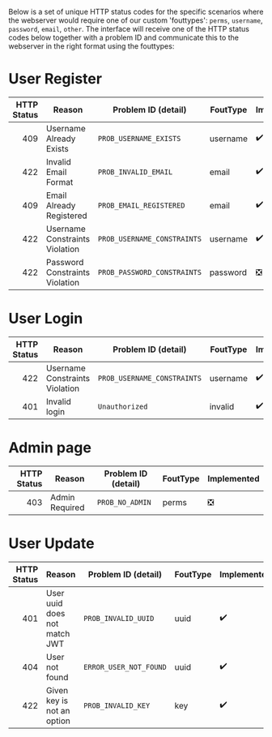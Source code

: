 Below is a set of unique HTTP status codes for the specific scenarios where the webserver would require one of our custom 'fouttypes': `perms`, `username`, `password`, `email`, `other`.
The interface will receive one of the HTTP status codes below together with a problem ID and communicate this to the webserver in the right format using the fouttypes:

# User Register

| HTTP Status | Reason                          | Problem ID (detail)          | FoutType | Implemented |
|------------:|---------------------------------|------------------------------|----------|-------------|
|         409 | Username Already Exists         | `PROB_USERNAME_EXISTS`       | username |     ✔️     |
|         422 | Invalid Email Format            | `PROB_INVALID_EMAIL`         | email    |     ✔️     |
|         409 | Email Already Registered        | `PROB_EMAIL_REGISTERED`      | email    |     ✔️     |
|         422 | Username Constraints Violation  | `PROB_USERNAME_CONSTRAINTS`  | username |     ✔️     |
|         422 | Password Constraints Violation  | `PROB_PASSWORD_CONSTRAINTS`  | password |     ❎     |

# User Login

| HTTP Status | Reason                          | Problem ID (detail)          | FoutType | Implemented |
|------------:|---------------------------------|------------------------------|----------|-------------|
|         422 | Username Constraints Violation  | `PROB_USERNAME_CONSTRAINTS`  | username |     ✔️     |
|         401 | Invalid login                   | `Unauthorized`               | invalid  |     ✔️     |

# Admin page

| HTTP Status | Reason                          | Problem ID (detail)          | FoutType | Implemented |
|------------:|---------------------------------|------------------------------|----------|-------------|
|         403 | Admin Required                  | `PROB_NO_ADMIN`              | perms    |     ❎     |

# User Update
| HTTP Status | Reason                          | Problem ID (detail)          | FoutType | Implemented |
|------------:|---------------------------------|------------------------------|----------|-------------|
|         401 | User uuid does not match JWT    | `PROB_INVALID_UUID`          | uuid     |     ✔️     |
|         404 | User not found                  | `ERROR_USER_NOT_FOUND`       | uuid     |     ✔️     |
|         422 | Given key is not an option      | `PROB_INVALID_KEY`           | key      |     ✔️     |

